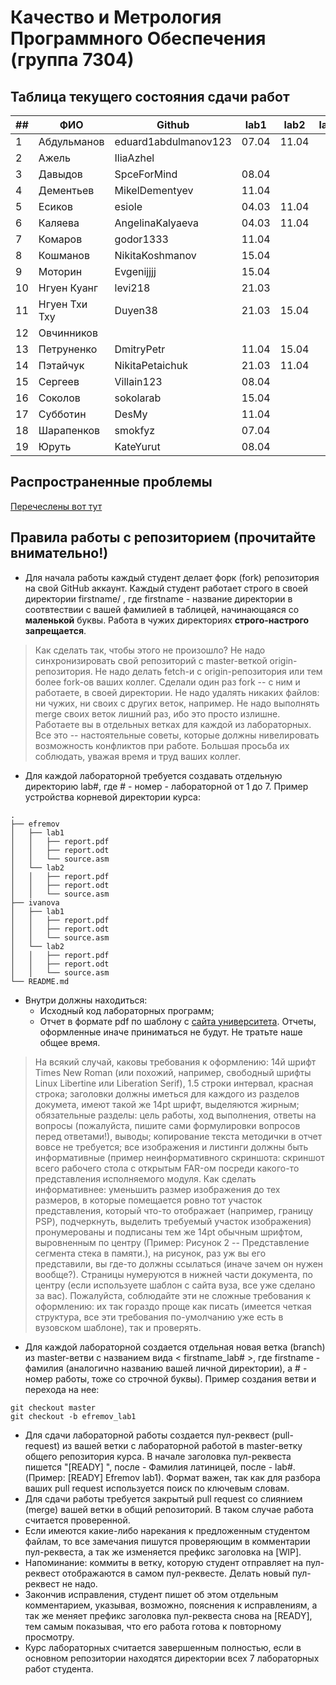 # Качество и Метрология Программного Обеспечения (группа 7304)

## Таблица текущего состояния сдачи работ

| ##   | ФИО           | Github               | lab1  | lab2  | lab3  | lab4  | lab5  | lab6  |
| ---- | ------------- | -------------------- | ----- | ----- | ----- | ----- | ----- | ----- |
| 1    | Абдульманов   | eduard1abdulmanov123 | 07.04 | 11.04 |       |       |       |       |
| 2    | Ажель         | IliaAzhel            |       |       |       |       |       |       |
| 3    | Давыдов       | SpceForMind          | 08.04 |       |       |       |       |       |
| 4    | Дементьев     | MikelDementyev       | 11.04 |       |       |       |       |       |
| 5    | Есиков        | esiole               | 04.03 | 11.04 |       |       |       |       |
| 6    | Каляева       | AngelinaKalyaeva     | 04.03 | 11.04 |       |       |       |       |
| 7    | Комаров       | godor1333            | 11.04 |       |       |       |       |       |
| 8    | Кошманов      | NikitaKoshmanov      | 15.04 |       |       |       |       |       |
| 9    | Моторин       | Evgenijjjj           | 15.04 |       |       |       |       |       |
| 10   | Нгуен Куанг   | levi218              | 21.03 |       |       |       |       |       |
| 11   | Нгуен Тхи Тху | Duyen38              | 21.03 | 15.04 |       |       |       |       |
| 12   | Овчинников    |                      |       |       |       |       |       |       |
| 13   | Петруненко    | DmitryPetr           | 11.04 | 15.04 |       |       |       |       |
| 14   | Пэтайчук      | NikitaPetaichuk      | 21.03 | 11.04 |       |       |       |       |
| 15   | Сергеев       | Villain123           | 08.04 |       |       |       |       |       |
| 16   | Соколов       | sokolarab            | 15.04 |       |       |       |       |       |
| 17   | Субботин      | DesMy                | 11.04 |       |       |       |       |       |
| 18   | Шарапенков    | smokfyz              | 07.04 |       |       |       |       |       |
| 19   | Юруть         | KateYurut            | 08.04 |       |       |       |       |       |

## Распространенные проблемы

[Перечеслены вот тут](./FAQ.md)


## Правила работы с репозиторием (прочитайте внимательно!)

 - Для начала работы каждый студент делает форк (fork) репозитория на свой GitHub аккаунт.
Каждый студент работает строго в своей директории firstname/ , где firstname - название директории в соотвтествии с вашей фамилией в таблицей, начинающаяся со **маленькой** буквы. Работа в чужих директориях **строго-настрого запрещается**.

> Как сделать так, чтобы этого не произошло? Не надо синхронизировать свой репозиторий с master-веткой origin-репозитория. Не надо делать fetch-и с origin-репозитория или тем более fork-ов ваших коллег. Сделали один раз fork -- с ним и работаете, в своей директории. Не надо удалять никаких файлов: ни чужих, ни своих с других веток, например. Не надо выполнять merge своих веток лишний раз, ибо это просто излишне. Работаете вы в отдельных ветках для каждой из лабораторных. Все это -- настоятельные советы, которые должны нивелировать возможность конфликтов при работе. Большая просьба их соблюдать, уважая время и труд ваших коллег.

- Для каждой лабораторной требуется создавать отдельную директорию lab#, где # - номер - лабораторной от 1 до 7. Пример устройства корневой директории курса:

```
.
├── efremov
│   ├── lab1
│   │   ├── report.pdf
│   │   ├── report.odt
│   │   └── source.asm
│   └── lab2
│   │   ├── report.pdf
│   │   ├── report.odt
│   │   └── source.asm
├── ivanova
│   ├── lab1
│   │   ├── report.pdf
│   │   ├── report.odt
│   │   └── source.asm
│   └── lab2
│   │   ├── report.pdf
│   │   ├── report.odt
│   │   └── source.asm
└── README.md
```

- Внутри должны находиться:
    - Исходный код лабораторных программ;
    - Отчет в формате pdf по шаблону с [сайта университета](https://etu.ru/ru/studentam/dokumenty-dlya-ucheby/). Отчеты, оформленные иначе приниматься не будут. Не тратьте наше общее время.

> На всякий случай, каковы требования к оформлению: 14й шрифт Times New Roman (или похожий, например, свободный шрифты Linux Libertine или Liberation Serif), 1.5 строки интервал, красная строка; заголовки должны иметься для каждого из разделов докумета, имеют такой же 14pt шрифт, выделяются жирным; обязательные разделы: цель работы, ход выполнения, ответы на вопросы (пожалуйста, пишите сами формулировки вопросов перед ответами!), выводы; копирование текста методички в отчет вовсе не требуется; все изображения и листинги должны быть информативные (пример неинформативного скриншота: скриншот всего рабочего стола с открытым FAR-ом посреди какого-то представления исполняемого модуля. Как сделать информативнее: уменьшить размер изображения до тех размеров, в которые помещается ровно тот участок представления, который что-то отображает (например, границу PSP), подчеркнуть, выделить требуемый участок изображения) пронумерованы и подписаны тем же 14pt обычным шрифтом, выровненным по центру (Пример: Рисунок 2 -- Представление сегмента стека в памяти.), на рисунок, раз уж вы его представили, вы где-то должны ссылаться (иначе зачем он нужен вообще?). Страницы нумеруются в нижней части документа, по центру (если используете шаблон с сайта вуза, все уже сделано за вас). Пожалуйста, соблюдайте эти не сложные требования к оформлению: их так гораздо проще как писать (имеется четкая структура, все эти требования по-умолчанию уже есть в вузовском шаблоне), так и проверять.

- Для каждой лабораторной создается отдельная новая ветка (branch) из master-ветви с названием вида < firstname_lab# >, где firstname - фамилия (аналогично названию вашей личной директории), а # - номер работы, тоже со строчной буквы). Пример создания ветви и перехода на нее:
```
git checkout master
git checkout -b efremov_lab1
```
- Для сдачи лабораторной работы создается пул-реквест (pull-request) из вашей ветки с лабораторной работой в master-ветку общего репозитория курса. В начале заголовка пул-реквеста пишется "[READY] ", после - Фамилия латиницей, после - lab#. (Пример: [READY] Efremov lab1). Формат важен, так как для разбора ваших pull request используется поиск по ключевым словам.
- Для сдачи работы требуется закрытый pull request со слиянием (merge) вашей ветки в общий репозиторий. В таком случае работа считается проверенной.
- Если имеются какие-либо нарекания к предложенным студентом файлам, то все замечания пишутся проверяющим в комментарии пул-реквеста, а так же изменяется префикс заголовка на [WIP].
- Напоминание: коммиты в ветку, которую студент отправляет на пул-реквест отображаются в самом пул-реквесте. Делать новый пул-реквест не надо.
- Закончив исправления, студент пишет об этом отдельным комментарием, указывая, возможно, пояснения к исправлениям, а так же меняет префикс заголовка пул-реквеста снова на [READY], тем самым показывая, что его работа готова к повторному просмотру.
- Курс лабораторных считается завершенным полностью, если в основном репозитории находятся директории всех 7 лабораторных работ студента.
